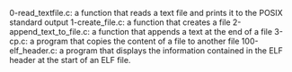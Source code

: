 0-read_textfile.c: a function that reads a text file and prints it to the POSIX standard output
1-create_file.c: a function that creates a file
2-append_text_to_file.c: a function that appends a text at the end of a file
3-cp.c: a program that copies the content of a file to another file
100-elf_header.c: a program that displays the information contained in the ELF header at the start of an ELF file.
